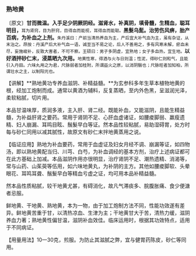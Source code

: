 ### 熟地黄

〔原文〕**甘而微温。入手足少阴厥阴经。滋肾水，补真阴，填骨髓，生精血，聪耳明目，**<small>耳为肾窍，目为肝窍，目得血而能视，耳得血而能聪。</small>**黑髮乌髭。治劳伤风痹，胎产百病，为补血之上剂。**<small>朱丹溪曰：产前当清热养血为主，产后宜大补气血为主，虽有杂证，从末治之。昂按：丹溪产后大补气血一语，诚至当不易之论，后人不善用之，多有风寒未解，瘀血未尽，妄施峻补，反致大害者，不可不察。王硕曰：男子多阴虚，宜熟地；女子多血热，宜生地。</small>**以好酒拌砂仁末，浸蒸晒九次用。**<small>地黄性寒，得酒与火与日则温；性泥，得砂仁则和气，且能引入丹田。六味丸用之为君，尺脉弱者加桂附，所谓益火之原，以消阴翳也；尺脉旺者加知柏，所谓壮水之主，以制阳光也。</small>

【讲解】**熟地黄功专养血滋阴、补精益髓。**为玄参科多年生草本植物地黄的根，经加工炮制而成。通常以黄酒为辅料，反复蒸晒，至内外色黑，呈滋润光泽，柔软粘腻，切片用。

本品甘温味厚，质润多液，主入肝、肾二经。既能补血，又能滋阴，且能生精益髓，为补益肝肾之要药。常用于肾阴不足、心肝血虚诸证，如腰痠脚弱、羸瘦遗精、妇人崩漏、耳鸣目眩、鬚髮早白等证。然本品性较粘腻，易助湿碍胃，处方时每与砂仁同用以减其腻性，故原文有砂仁末拌地黄蒸用之说。

【临证应用】熟地为补血要药，常用于血虚证及妇女月经不调、崩漏等证，如四物汤，即以熟地黄配当归、川芎、白芍，为补血调经的基本方剂，治疗上述病证都可在此方基础上加减。本品滋阴作用亦很明显，治疗肾阴不足、潮热遗精、消渴等，常与山药、山茱萸等伍用，如六味地黄丸，为补阴的主方。其他如腰痠脚软、头晕眼花、耳鸣耳聋、鬚髮早白等精血亏虚之证，均可用本品补精益髓。

然本品性质粘腻，较干地黄尤甚，有碍消化，故凡气滞痰多、脘腹胀痛、食少便溏者忌服。

鲜地黄、干地黄、熟地黄，本为一物，由于加工炮制方法不同，性能功效遂有差异。鲜地黄苦重于甘，以清热凉血、生津为主；干地黄甘大于苦，清热力缓，滋阴养血力著；熟地黄性偏甘温，滋阴补血效佳。临床运用时，根据其功效特点，适用于不同病证。

【用量用法】10一30克，煎服。为防止其滋腻之弊，宜与健胃药陈皮，砂仁等同用。
